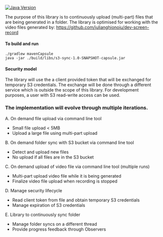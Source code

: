 [![Java Version](http://img.shields.io/badge/Java-1.8-blue.svg)](http://www.oracle.com/technetwork/java/javase/downloads/jdk8-downloads-2133151.html)


The purpose of this library is to continuously upload (multi-part) files that are being generated in a folder.
The library is optimised for working with the video files generated by:
https://github.com/julianghionoiu/dev-screen-record

#### To build and run
```
./gradlew mavenCapsule
java -jar ./build/libs/s3-sync-1.0-SNAPSHOT-capsule.jar
```

#### Security model

The library will use the a client provided token that will be exchanged for temporary S3 credentials.
The exchange will be done through a different service which is outside the scope of this library.
For development purposes, a user with S3 read-write access can be used.


### The implementation will evolve through multiple iterations.

A. On demand file upload via command line tool
* Small file upload < 5MB
* Upload a large file using multi-part upload

B. On demand folder sync with S3 bucket via command line tool
* Detect and upload new files
* No upload if all files are in the S3 bucket

C. On demand upload of video file via command line tool (multiple runs)
* Multi-part upload video file while it is being generated
* Finalize video file upload when recording is stopped

D. Manage security lifecycle
* Read client token from file and obtain temporary S3 credentials
* Manage expiration of S3 credentials

E. Library to continuously sync folder
* Manage folder syncs on a different thread
* Provide progress feedback through Observers